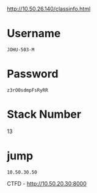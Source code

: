 http://10.50.26.140/classinfo.html


# Username
```
JOHU-503-M
```
# Password
```
z3rO0sdmpFsRyRR
```
# Stack Number
13
# jump
```
10.50.30.50
```
CTFD - http://10.50.20.30:8000
